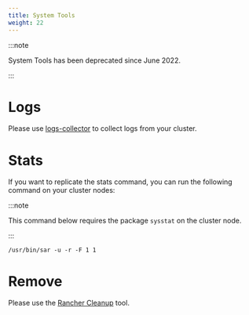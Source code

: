 ```yaml
---
title: System Tools
weight: 22
---
```


:::note

System Tools has been deprecated since June 2022.

:::
# Logs

Please use [logs-collector](https://github.com/rancherlabs/support-tools/tree/master/collection/rancher/v2.x/logs-collector) to collect logs from your cluster.

# Stats

If you want to replicate the stats command, you can run the following command on your cluster nodes:

:::note

This command below requires the package `sysstat` on the cluster node.

:::

```
/usr/bin/sar -u -r -F 1 1
```

# Remove

Please use the [Rancher Cleanup](https://github.com/rancher/rancher-cleanup) tool.
